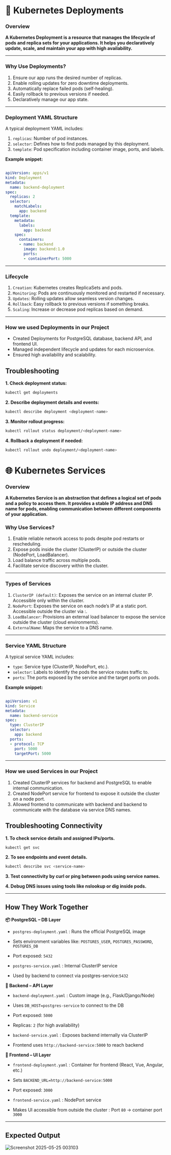 # 🚀 Kubernetes Deployments

### Overview
**A Kubernetes Deployment is a resource that manages the lifecycle of pods and replica sets for your applications. It helps you declaratively update, scale, and maintain your app with high availability.**

---

### Why Use Deployments?
1. Ensure our app runs the desired number of replicas.
2. Enable rolling updates for zero downtime deployments.
3. Automatically replace failed pods (self-healing).
4. Easily rollback to previous versions if needed.
5. Declaratively manage our app state.

---

### Deployment YAML Structure

A typical deployment YAML includes:

1. `replicas`: Number of pod instances.
2. `selector`: Defines how to find pods managed by this deployment.
3. `template`: Pod specification including container image, ports, and labels.

**Example snippet:**

```yaml

apiVersion: apps/v1
kind: Deployment
metadata:
  name: backend-deployment
spec:
  replicas: 2
  selector:
    matchLabels:
      app: backend
  template:
    metadata:
      labels:
        app: backend
    spec:
      containers:
      - name: backend
        image: backend:1.0
        ports:
        - containerPort: 5000
```
---

### Lifecycle

1. `Creation`: Kubernetes creates ReplicaSets and pods.
2. `Monitoring`: Pods are continuously monitored and restarted if necessary.
3. `Updates`: Rolling updates allow seamless version changes.
4. `Rollback`: Easy rollback to previous versions if something breaks.
5. `Scaling`: Increase or decrease pod replicas based on demand.

---

### How we used Deployments in our Project

- Created Deployments for PostgreSQL database, backend API, and frontend UI.
- Managed independent lifecycle and updates for each microservice.
- Ensured high availability and scalability.

## Troubleshooting

**1. Check deployment status:**
```bash
kubectl get deployments
```

**2. Describe deployment details and events:**
```bash
kubectl describe deployment <deployment-name>
```

**3. Monitor rollout progress:**
```bash
kubectl rollout status deployment/<deployment-name>
```

**4. Rollback a deployment if needed:**
```bash
kubectl rollout undo deployment/<deployment-name>
```


# 🌐 Kubernetes Services

### Overview
**A Kubernetes Service is an abstraction that defines a logical set of pods and a policy to access them. It provides a stable IP address and DNS name for pods, enabling communication between different components of your application.**

### Why Use Services?
1. Enable reliable network access to pods despite pod restarts or rescheduling.
2. Expose pods inside the cluster (ClusterIP) or outside the cluster (NodePort, LoadBalancer).
3. Load balance traffic across multiple pods.
4. Facilitate service discovery within the cluster.

---

### Types of Services

1. `ClusterIP (default)`: Exposes the service on an internal cluster IP. Accessible only within the cluster.
2. `NodePort`: Exposes the service on each node’s IP at a static port. Accessible outside the cluster via <NodeIP>:<NodePort>.
3. `LoadBalancer`: Provisions an external load balancer to expose the service outside the cluster (cloud environments).
4. `ExternalName`: Maps the service to a DNS name.

---

### Service YAML Structure

A typical service YAML includes:
- `type`: Service type (ClusterIP, NodePort, etc.).
- `selector`: Labels to identify the pods the service routes traffic to.
- `ports`: The ports exposed by the service and the target ports on pods.

**Example snippet:**

```yaml

apiVersion: v1
kind: Service
metadata:
  name: backend-service
spec:
  type: ClusterIP
  selector:
    app: backend
  ports:
  - protocol: TCP
    port: 5000
    targetPort: 5000
```

---

### How we used Services in our Project

1. Created ClusterIP services for backend and PostgreSQL to enable internal communication.
2. Created NodePort service for frontend to expose it outside the cluster on a node port.
3. Allowed frontend to communicate with backend and backend to communicate with the database via service DNS names.

## Troubleshooting Connectivity

**1. To check service details and assigned IPs/ports.**
```bash
kubectl get svc 
```

**2. To see endpoints and event details.**
```bash
kubectl describe svc <service-name>
```

**3. Test connectivity by curl or ping between pods using service names.**

**4. Debug DNS issues using tools like nslookup or dig inside pods.**

---

## How They Work Together

**📦 PostgreSQL – DB Layer**

- `postgres-deployment.yaml` : Runs the official PostgreSQL image
- Sets environment variables like: `POSTGRES_USER`, `POSTGRES_PASSWORD`, `POSTGRES_DB`
- Port exposed: `5432`

- `postgres-service.yaml` : Internal ClusterIP service
-  Used by backend to connect via postgres-service:`5432`

**🔧 Backend – API Layer**
- `backend-deployment.yaml` : Custom image (e.g., Flask/Django/Node)
- Uses `DB_HOST=postgres-service` to connect to the DB
- Port exposed: `5000`
- Replicas: `2` (for high availability)

- `backend-service.yaml` : Exposes backend internally via ClusterIP
- Frontend uses `http://backend-service:5000` to reach backend

**🎨 Frontend – UI Layer**
- `frontend-deployment.yaml` : Container for frontend (React, Vue, Angular, etc.)
- Sets `BACKEND_URL=http://backend-service:5000`
- Port exposed: `3000`

- `frontend-service.yaml` : NodePort service
- Makes UI accessible from outside the cluster : Port `80` → container port `3000`

---

## Expected Output
![Screenshot 2025-05-25 003103](https://github.com/user-attachments/assets/c1740ffc-5b95-4b6a-9a70-f5f05c85646d)
